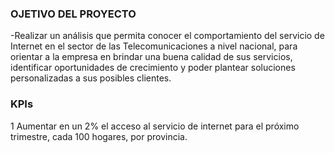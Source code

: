 ### OJETIVO DEL PROYECTO

-Realizar un análisis que permita conocer el comportamiento del servicio de Internet en el sector de las Telecomunicaciones a nivel nacional, para orientar a la empresa en brindar una buena calidad de sus servicios, identificar oportunidades de crecimiento y poder plantear soluciones personalizadas a sus posibles clientes.

### KPIs
1 Aumentar en un 2% el acceso al servicio de internet para el próximo trimestre, cada 100 hogares, por provincia.
